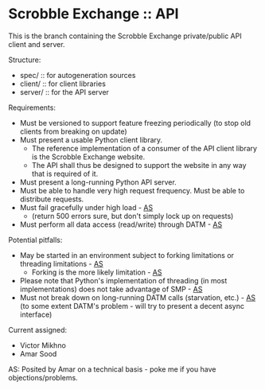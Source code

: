 # Scrobble Exchange :: API

This is the branch containing the Scrobble Exchange private/public API client and server.

Structure:

- spec/ :: for autogeneration sources
- client/ :: for client libraries
- server/ :: for the API server

Requirements:

+ Must be versioned to support feature freezing periodically (to stop old clients from breaking on update)
+ Must present a usable Python client library.    
    + The reference implementation of a consumer of the API client library is the Scrobble Exchange website.
    + The API shall thus be designed to support the website in any way that is required of it.
+ Must present a long-running Python API server.
+ Must be able to handle very high request frequency. Must be able to distribute requests.
+ Must fail gracefully under high load - [AS][]
    + (return 500 errors sure, but don't simply lock up on requests)
+ Must perform all data access (read/write) through DATM - [AS][]

Potential pitfalls:

+ May be started in an environment subject to forking limitations or threading limitations - [AS][]
    + Forking is the more likely limitation - [AS][]
+ Please note that Python's implementation of threading (in most implementations) does not take advantage of SMP - [AS][]
+ Must not break down on long-running DATM calls (starvation, etc.) - [AS][]
    (to some extent DATM's problem - will try to present a decent async interface)

Current assigned:

* Victor Mikhno
* Amar Sood

<a id="amar">AS:</a> Posited by Amar on a technical basis - poke me if you have objections/problems.

[AS]: #amar "Posited by Amar on a technical basis - poke me if you have objections/problems."